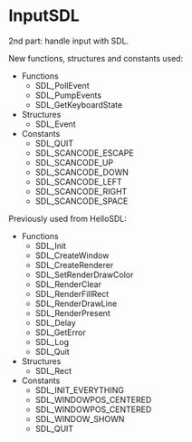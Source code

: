 # InputSDL
2nd part: handle input with SDL.

New functions, structures and constants used:
- Functions
  - SDL_PollEvent
  - SDL_PumpEvents
  - SDL_GetKeyboardState
- Structures
  - SDL_Event
- Constants
  - SDL_QUIT
  - SDL_SCANCODE_ESCAPE
  - SDL_SCANCODE_UP
  - SDL_SCANCODE_DOWN
  - SDL_SCANCODE_LEFT
  - SDL_SCANCODE_RIGHT
  - SDL_SCANCODE_SPACE

Previously used from HelloSDL:
- Functions
  - SDL_Init
  - SDL_CreateWindow
  - SDL_CreateRenderer
  - SDL_SetRenderDrawColor
  - SDL_RenderClear
  - SDL_RenderFillRect
  - SDL_RenderDrawLine
  - SDL_RenderPresent
  - SDL_Delay
  - SDL_GetError
  - SDL_Log
  - SDL_Quit
- Structures
  - SDL_Rect
- Constants
  - SDL_INIT_EVERYTHING
  - SDL_WINDOWPOS_CENTERED
  - SDL_WINDOWPOS_CENTERED
  - SDL_WINDOW_SHOWN
  - SDL_QUIT
